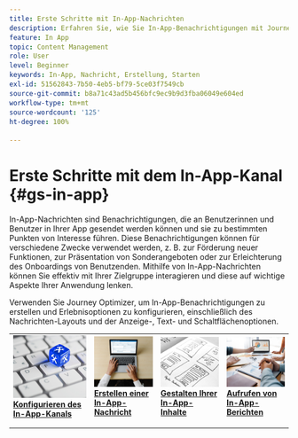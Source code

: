 ```yaml
---
title: Erste Schritte mit In-App-Nachrichten
description: Erfahren Sie, wie Sie In-App-Benachrichtigungen mit Journey Optimizer senden.
feature: In App
topic: Content Management
role: User
level: Beginner
keywords: In-App, Nachricht, Erstellung, Starten
exl-id: 51562843-7b50-4eb5-bf79-5ce03f7549cb
source-git-commit: b8a71c43ad5b456bfc9ec9b9d3fba06049e604ed
workflow-type: tm+mt
source-wordcount: '125'
ht-degree: 100%

---
```


# Erste Schritte mit dem In-App-Kanal {#gs-in-app}

In-App-Nachrichten sind Benachrichtigungen, die an Benutzerinnen und Benutzer in Ihrer App gesendet werden können und sie zu bestimmten Punkten von Interesse führen. Diese Benachrichtigungen können für verschiedene Zwecke verwendet werden, z. B. zur Förderung neuer Funktionen, zur Präsentation von Sonderangeboten oder zur Erleichterung des Onboardings von Benutzenden. Mithilfe von In-App-Nachrichten können Sie effektiv mit Ihrer Zielgruppe interagieren und diese auf wichtige Aspekte Ihrer Anwendung lenken.

Verwenden Sie Journey Optimizer, um In-App-Benachrichtigungen zu erstellen und Erlebnisoptionen zu konfigurieren, einschließlich des Nachrichten-Layouts und der Anzeige-, Text- und Schaltflächenoptionen.

<table style="table-layout:fixed"><tr style="border: 0;">
<td>
<a href="inapp-configuration.md">
<img alt="Validierung" src="../assets/do-not-localize/inapp-config.jpg">
</a>
<div>
<a href="inapp-configuration.md"><strong>Konfigurieren des In-App-Kanals</strong></a>
</div>
<p>
</td>
<td>
<a href="create-in-app.md">
<img alt="Lead" src="../assets/do-not-localize/inapp-create.jpeg">
</a>
<div><a href="create-in-app.md"><strong>Erstellen einer In-App-Nachricht</strong>
</div>
<p>
</td>
<td>
<a href="design-in-app.md">
<img alt="Gelegentlich" src="../assets/do-not-localize/inapp-design.jpg">
</a>
<div>
<a href="design-in-app.md"><strong>Gestalten Ihrer In-App-Inhalte</strong></a>
</div>
<p></td>
<td>
<a href="../reports/campaign-global-report.md#inapp-global">
<img alt="Validierung" src="../assets/do-not-localize/inapp-report.jpg">
</a>
<div>
<a href="../reports/campaign-global-report.md#inapp-global"><strong>Aufrufen von In-App-Berichten</strong></a>
</div>
<p>
</td>
</tr></table>
